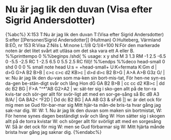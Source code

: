 # Nu är jag lik den duvan (Visa efter Sigrid Andersdotter)

{%abc%}
X:153
T:Nu är jag lik den duvan
T:(Visa efter Sigrid Andersdotter)
S:efter [[Personer/Sigrid Andersdotter]] (Hultman)
O:Hulteberg, Värmland
B:EÖ, nr 153
R:Visa
Z:Nils L
M:none
L:1/8
Q:1/4=100
N:För den markerade noten är det litet svårt att utläsa om det ska vara ett A eller B.
%%printtempo 0
%%beginps
/shd{	% usage: x y shd
	M 3 1.3 RM
	-1 2.5 -6.5 0 -5.5 -2.5 RC
	1 -2.5 6.5 0 5.5 2.5 RC fill}!
%%endps
%%deco head-small 0 shd 0 0 0	% small note head
U:s = +head-small+
U:K=fermata
K:Gm
d | d>G G>A B2 B>B | c>c c>c d2 KB>c | d>d d>c B2 B>G | A>A A>B G3z G/ |
w: Nu är jag lik den du-van som ma-ken sin bort-mis-tat, För hen-ne syn-es da-gen be-stän-digt svår och lång Hon
dG GA B2 B>B | cc cc d2 KB>c | dd dc B2 BG | F>A "^*"AB G2>A2 |
w: sät-ter sig i sko-gen allt på de tor-ra kvis-tar och sör-ger allt för svör-ligt att med en sor-ge-sång så 
Bc dB A3 B/A/ | GA BA2< ^F2D | Dd dc B2 BG | AA AB G3 & sFx6 |]
w: är det ock för mig men se Gud för-bar-mar sig Mitt hjär-ta mån-de bris-ta hvar gång jag sak-nar dig.
W:
W: 1. Nu är jag lik den duvan som maken sin bortmistat,
W: För henne synes dagen beständigt svår och lång
W: Hon sätter sig i skogen allt på de torra kvistar
W: och sörger allt för svörligt att med en sorgesång
W: Så är det ock för mig
W: men se Gud förbarmar sig
W: Mitt hjärta månde brista hvar gång jag saknar dig.
{%endabc%}
